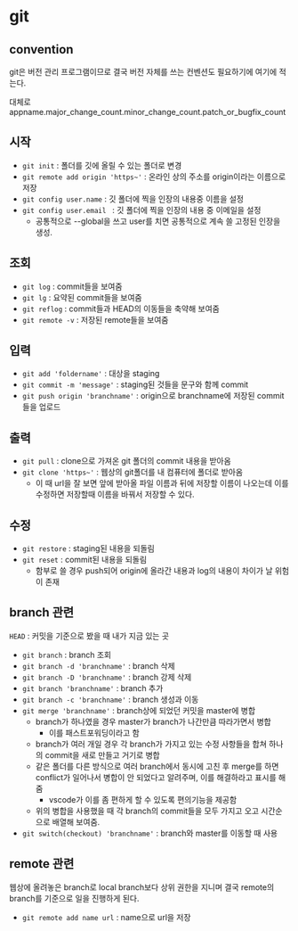 # git
## convention

git은 버전 관리 프로그램이므로 결국 버전 자체를 쓰는 컨벤션도 필요하기에 여기에 적는다.

대체로 appname.major_change_count.minor_change_count.patch_or_bugfix_count

## 시작
- `git init` : 폴더를 깃에 올릴 수 있는 폴더로 변경
- `git remote add origin 'https~'` : 온라인 상의 주소를 origin이라는 이름으로 저장
- `git config user.name` : 깃 폴더에 찍을 인장의 내용중 이름을 설정
- `git config user.email ` : 깃 폴더에 찍을 인장의 내용 중 이메일을 설정
  - 공통적으로 --global을 쓰고 user를 치면 공통적으로 계속 쓸 고정된 인장을 생성.

## 조회
- `git log` : commit들을 보여줌
- `git lg` : 요약된 commit들을 보여줌
- `git reflog` : commit들과 HEAD의 이동들을 축약해 보여줌
- `git remote -v` : 저장된 remote들을 보여줌

## 입력
- `git add 'foldername'` : 대상을 staging
- `git commit -m 'message'` : staging된 것들을 문구와 함께 commit
- `git push origin 'branchname'` : origin으로 branchname에 저장된 commit들을 업로드

## 출력
- `git pull` : clone으로 가져온 git 폴더의 commit 내용을 받아옴
- `git clone 'https~'` : 웹상의 git폴더를 내 컴퓨터에 폴더로 받아옴
  - 이 때 url을 잘 보면 앞에 받아올 파일 이름과 뒤에 저장할 이름이 나오는데 이를 수정하면 저장할때 이름을 바꿔서 저장할 수 있다.

## 수정
- `git restore` : staging된 내용을 되돌림
- `git reset` : commit된 내용을 되돌림
	- 함부로 쓸 경우 push되어 origin에 올라간 내용과 log의 내용이 차이가 날 위험이 존재

## branch 관련
`HEAD` : 커밋을 기준으로 봤을 때 내가 지금 있는 곳

- `git branch` :  branch 조회
- `git branch -d 'branchname'` : branch 삭제
- `git branch -D 'branchname'` : branch 강제 삭제
- `git branch 'branchname'` : branch 추가
- `git branch -c 'branchname'` : branch 생성과 이동
- `git merge 'branchname'` : branch상에 되었던 커밋을 master에 병합
	- branch가 하나였을 경우 master가 branch가 나간만큼 따라가면서 병합
		 - 이를 패스트포워딩이라고 함
	- branch가 여러 개일 경우 각 branch가 가지고 있는 수정 사항들을 합쳐 하나의 commit을 새로 만들고 거기로 병합
	- 같은 폴더를 다른 방식으로 여러 branch에서 동시에 고친 후 merge를 하면 conflict가 일어나서 병합이 안 되었다고 알려주며, 이를 해결하라고 표시를 해줌
		- vscode가 이를 좀 편하게 할 수 있도록 편의기능을 제공함
	- 위의 병합을 사용했을 때 각 branch의 commit들을 모두 가지고 오고 시간순으로 배열해 보여줌.
- `git switch(checkout) 'branchname'` :  branch와 master를 이동할 때 사용

## remote 관련

웹상에 올려놓은 branch로 local branch보다 상위 권한을 지니며 결국 remote의 branch를 기준으로 일을 진행하게 된다.

- `git remote add name url` : name으로 url을 저장

